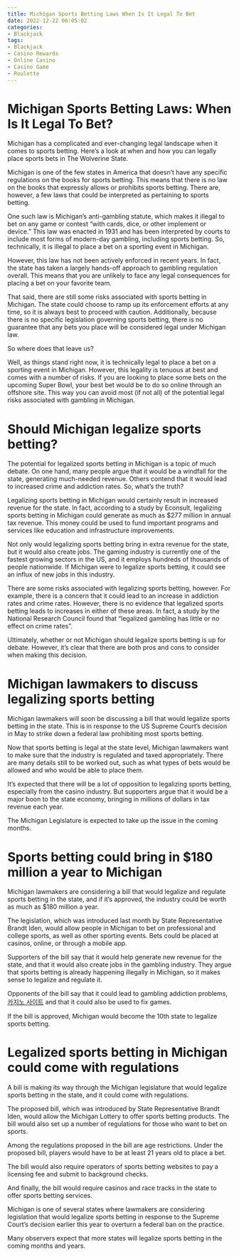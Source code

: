 ```yaml
---
title: Michigan Sports Betting Laws When Is It Legal To Bet
date: 2022-12-22 06:05:02
categories:
- Blackjack
tags:
- Blackjack
- Casino Rewards
- Online Casino
- Casino Game
- Roulette
---
```



#  Michigan Sports Betting Laws: When Is It Legal To Bet?

Michigan has a complicated and ever-changing legal landscape when it comes to sports betting. Here’s a look at when and how you can legally place sports bets in The Wolverine State.

Michigan is one of the few states in America that doesn’t have any specific regulations on the books for sports betting. This means that there is no law on the books that expressly allows or prohibits sports betting. There are, however, a few laws that could be interpreted as pertaining to sports betting.

One such law is Michigan’s anti-gambling statute, which makes it illegal to bet on any game or contest “with cards, dice, or other implement or device.” This law was enacted in 1931 and has been interpreted by courts to include most forms of modern-day gambling, including sports betting. So, technically, it is illegal to place a bet on a sporting event in Michigan.

However, this law has not been actively enforced in recent years. In fact, the state has taken a largely hands-off approach to gambling regulation overall. This means that you are unlikely to face any legal consequences for placing a bet on your favorite team.

That said, there are still some risks associated with sports betting in Michigan. The state could choose to ramp up its enforcement efforts at any time, so it is always best to proceed with caution. Additionally, because there is no specific legislation governing sports betting, there is no guarantee that any bets you place will be considered legal under Michigan law.

So where does that leave us?

Well, as things stand right now, it is technically legal to place a bet on a sporting event in Michigan. However, this legality is tenuous at best and comes with a number of risks. If you are looking to place some bets on the upcoming Super Bowl, your best bet would be to do so online through an offshore site. This way you can avoid most (if not all) of the potential legal risks associated with gambling in Michigan.

#  Should Michigan legalize sports betting?

The potential for legalized sports betting in Michigan is a topic of much debate. On one hand, many people argue that it would be a windfall for the state, generating much-needed revenue. Others contend that it would lead to increased crime and addiction rates. So, what’s the truth?

Legalizing sports betting in Michigan would certainly result in increased revenue for the state. In fact, according to a study by Econsult, legalizing sports betting in Michigan could generate as much as $277 million in annual tax revenue. This money could be used to fund important programs and services like education and infrastructure improvements.

Not only would legalizing sports betting bring in extra revenue for the state, but it would also create jobs. The gaming industry is currently one of the fastest growing sectors in the US, and it employs hundreds of thousands of people nationwide. If Michigan were to legalize sports betting, it could see an influx of new jobs in this industry.

There are some risks associated with legalizing sports betting, however. For example, there is a concern that it could lead to an increase in addiction rates and crime rates. However, there is no evidence that legalized sports betting leads to increases in either of these areas. In fact, a study by the National Research Council found that “legalized gambling has little or no effect on crime rates”.

Ultimately, whether or not Michigan should legalize sports betting is up for debate. However, it’s clear that there are both pros and cons to consider when making this decision.

#  Michigan lawmakers to discuss legalizing sports betting

Michigan lawmakers will soon be discussing a bill that would legalize sports betting in the state. This is in response to the US Supreme Court’s decision in May to strike down a federal law prohibiting most sports betting.

Now that sports betting is legal at the state level, Michigan lawmakers want to make sure that the industry is regulated and taxed appropriately. There are many details still to be worked out, such as what types of bets would be allowed and who would be able to place them.

It’s expected that there will be a lot of opposition to legalizing sports betting, especially from the casino industry. But supporters argue that it would be a major boon to the state economy, bringing in millions of dollars in tax revenue each year.

The Michigan Legislature is expected to take up the issue in the coming months.

#  Sports betting could bring in $180 million a year to Michigan

Michigan lawmakers are considering a bill that would legalize and regulate sports betting in the state, and if it’s approved, the industry could be worth as much as $180 million a year.

The legislation, which was introduced last month by State Representative Brandt Iden, would allow people in Michigan to bet on professional and college sports, as well as other sporting events. Bets could be placed at casinos, online, or through a mobile app.

Supporters of the bill say that it would help generate new revenue for the state, and that it would also create jobs in the gambling industry. They argue that sports betting is already happening illegally in Michigan, so it makes sense to legalize and regulate it.

Opponents of the bill say that it could lead to gambling addiction problems,[카지노 사이트](https://choegocasino.com/) and that it could also be used to fix games.

If the bill is approved, Michigan would become the 10th state to legalize sports betting.

#  Legalized sports betting in Michigan could come with regulations

A bill is making its way through the Michigan legislature that would legalize sports betting in the state, and it could come with regulations.

The proposed bill, which was introduced by State Representative Brandt Iden, would allow the Michigan Lottery to offer sports betting products. The bill would also set up a number of regulations for those who want to bet on sports.

Among the regulations proposed in the bill are age restrictions. Under the proposed bill, players would have to be at least 21 years old to place a bet.

The bill would also require operators of sports betting websites to pay a licensing fee and submit to background checks.

And finally, the bill would require casinos and race tracks in the state to offer sports betting services.

Michigan is one of several states where lawmakers are considering legislation that would legalize sports betting in response to the Supreme Court’s decision earlier this year to overturn a federal ban on the practice.

Many observers expect that more states will legalize sports betting in the coming months and years.